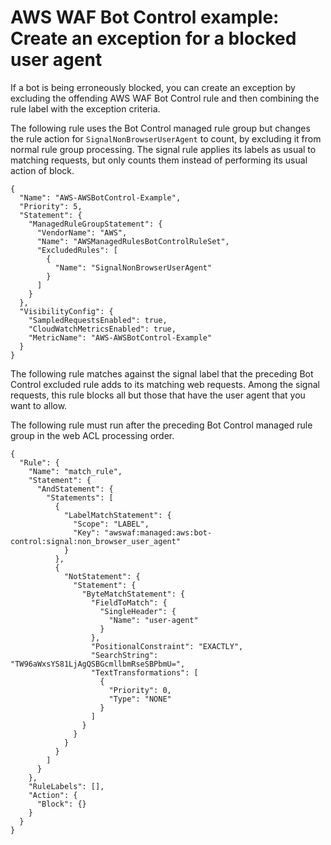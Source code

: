 # AWS WAF Bot Control example: Create an exception for a blocked user agent<a name="waf-bot-control-example-user-agent-exception"></a>

If a bot is being erroneously blocked, you can create an exception by excluding the offending AWS WAF Bot Control rule and then combining the rule label with the exception criteria\. 

The following rule uses the Bot Control managed rule group but changes the rule action for `SignalNonBrowserUserAgent` to count, by excluding it from normal rule group processing\. The signal rule applies its labels as usual to matching requests, but only counts them instead of performing its usual action of block\. 

```
{
  "Name": "AWS-AWSBotControl-Example",
  "Priority": 5,
  "Statement": {
    "ManagedRuleGroupStatement": {
      "VendorName": "AWS",
      "Name": "AWSManagedRulesBotControlRuleSet",
      "ExcludedRules": [
        {
          "Name": "SignalNonBrowserUserAgent"
        }
      ]
    }
  },
  "VisibilityConfig": {
    "SampledRequestsEnabled": true,
    "CloudWatchMetricsEnabled": true,
    "MetricName": "AWS-AWSBotControl-Example"
  }
}
```

The following rule matches against the signal label that the preceding Bot Control excluded rule adds to its matching web requests\. Among the signal requests, this rule blocks all but those that have the user agent that you want to allow\. 

The following rule must run after the preceding Bot Control managed rule group in the web ACL processing order\. 

```
{
  "Rule": {
    "Name": "match_rule",
    "Statement": {
      "AndStatement": {
        "Statements": [
          {
            "LabelMatchStatement": {
              "Scope": "LABEL",
              "Key": "awswaf:managed:aws:bot-control:signal:non_browser_user_agent"
            }
          },
          {
            "NotStatement": {
              "Statement": {
                "ByteMatchStatement": {
                  "FieldToMatch": {
                    "SingleHeader": {
                      "Name": "user-agent"
                    }
                  },
                  "PositionalConstraint": "EXACTLY",
                  "SearchString": "TW96aWxsYS81LjAgQSBGcmllbmRseSBPbmU=",
                  "TextTransformations": [
                    {
                      "Priority": 0,
                      "Type": "NONE"
                    }
                  ]
                }
              }
            }
          }
        ]
      }
    },
    "RuleLabels": [],
    "Action": {
      "Block": {}
    }
  }
}
```